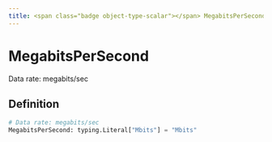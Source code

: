 ```yaml
---
title: <span class="badge object-type-scalar"></span> MegabitsPerSecond
---
```

# <span class="badge object-type-scalar"></span> MegabitsPerSecond

Data rate: megabits/sec

## Definition

```python
# Data rate: megabits/sec
MegabitsPerSecond: typing.Literal["Mbits"] = "Mbits"
```
